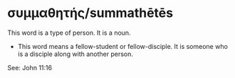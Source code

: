 # συμμαθητής/summathētēs
This word is a type of person. It is a noun.

* This word means a fellow-student or fellow-disciple. It is someone who is a disciple along with another person.

See: John 11:16

